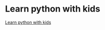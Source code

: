 # Learn python with kids
[Learn python with kids](https://aiwithcloud.com/2022/09/15/learn_python_with_kids/)